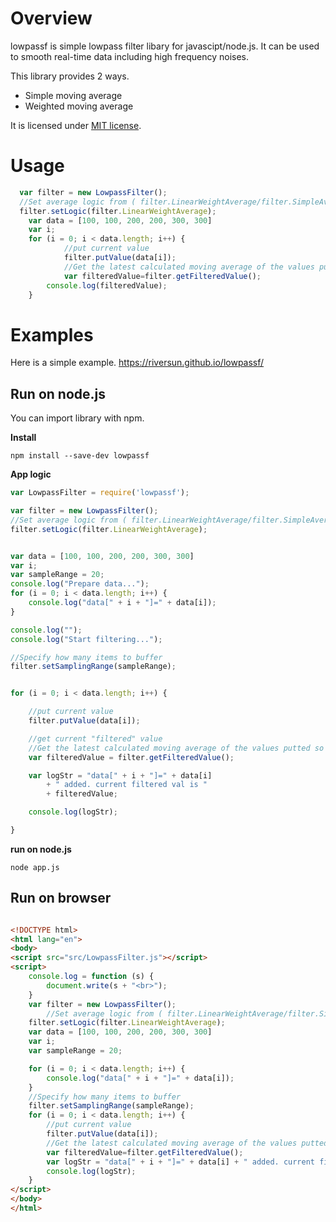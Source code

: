 # Overview
lowpassf is simple lowpass filter libary for javascipt/node.js.
It can be used to smooth real-time data including high frequency noises.

This library provides 2 ways.
- Simple moving average
- Weighted moving average

It is licensed under [MIT license](https://opensource.org/licenses/MIT).

# Usage

```javascript
  var filter = new LowpassFilter();
  //Set average logic from ( filter.LinearWeightAverage/filter.SimpleAverage)
  filter.setLogic(filter.LinearWeightAverage);
	var data = [100, 100, 200, 200, 300, 300]
	var i;
	for (i = 0; i < data.length; i++) {
			//put current value
			filter.putValue(data[i]);
			//Get the latest calculated moving average of the values putted so far
			var filteredValue=filter.getFilteredValue();
		console.log(filteredValue);
	}
```

# Examples

Here is a simple example.
https://riversun.github.io/lowpassf/


## Run on node.js

You can import library with npm.

**Install**

```
npm install --save-dev lowpassf
```

**App logic**

```javascript:app.js
var LowpassFilter = require('lowpassf');

var filter = new LowpassFilter();
//Set average logic from ( filter.LinearWeightAverage/filter.SimpleAverage)
filter.setLogic(filter.LinearWeightAverage);


var data = [100, 100, 200, 200, 300, 300]
var i;
var sampleRange = 20;
console.log("Prepare data...");
for (i = 0; i < data.length; i++) {
    console.log("data[" + i + "]=" + data[i]);
}

console.log("");
console.log("Start filtering...");

//Specify how many items to buffer
filter.setSamplingRange(sampleRange);


for (i = 0; i < data.length; i++) {

    //put current value
    filter.putValue(data[i]);

    //get current "filtered" value
    //Get the latest calculated moving average of the values putted so far
    var filteredValue = filter.getFilteredValue();

    var logStr = "data[" + i + "]=" + data[i]
        + " added. current filtered val is "
        + filteredValue;

    console.log(logStr);

}
```

**run on node.js**

```
node app.js
```


## Run on browser

```html

<!DOCTYPE html>
<html lang="en">
<body>
<script src="src/LowpassFilter.js"></script>
<script>
    console.log = function (s) {
        document.write(s + "<br>");
    }
    var filter = new LowpassFilter();
		//Set average logic from ( filter.LinearWeightAverage/filter.SimpleAverage)
    filter.setLogic(filter.LinearWeightAverage);
    var data = [100, 100, 200, 200, 300, 300]
    var i;
    var sampleRange = 20;

    for (i = 0; i < data.length; i++) {
        console.log("data[" + i + "]=" + data[i]);
    }
    //Specify how many items to buffer
    filter.setSamplingRange(sampleRange);
    for (i = 0; i < data.length; i++) {
        //put current value
        filter.putValue(data[i]);
        //Get the latest calculated moving average of the values putted so far
        var filteredValue=filter.getFilteredValue();
        var logStr = "data[" + i + "]=" + data[i] + " added. current filtered val is " +filteredValue;
        console.log(logStr);
    }
</script>
</body>
</html>
```
